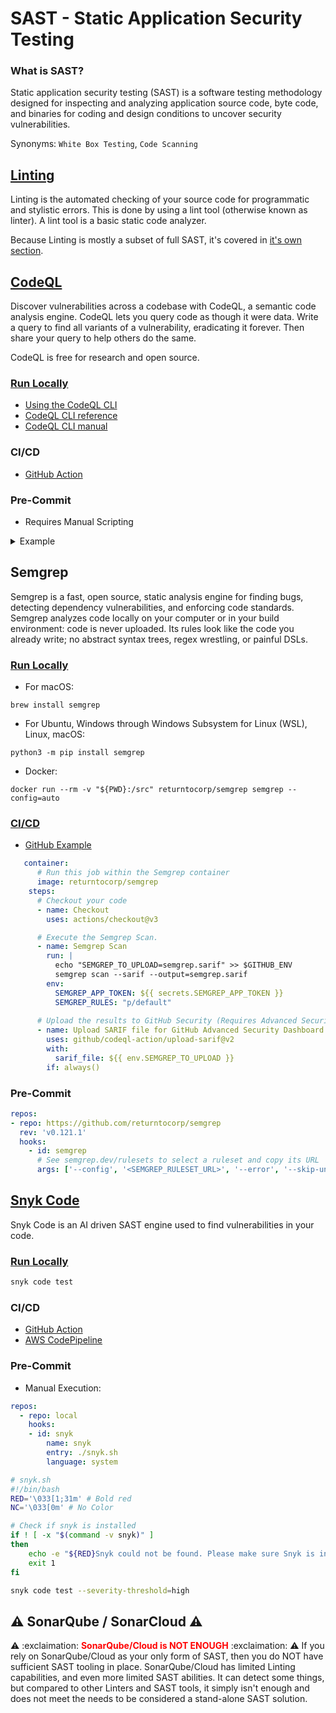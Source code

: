 # SAST - Static Application Security Testing

### What is SAST?
Static application security testing (SAST) is a software testing methodology designed for inspecting and analyzing application source code, byte code, and binaries for coding and design conditions to uncover security vulnerabilities.

Synonyms: `White Box Testing`, `Code Scanning`

## [Linting](./Linting.md)
Linting is the automated checking of your source code for programmatic and stylistic errors. This is done by using a lint tool (otherwise known as linter). A lint tool is a basic static code analyzer.

Because Linting is mostly a subset of full SAST, it's covered in [it's own section](./Linting.md).

## [CodeQL](https://codeql.github.com/)
Discover vulnerabilities across a codebase with CodeQL, a semantic code analysis engine. CodeQL lets you query code as though it were data. Write a query to find all variants of a vulnerability, eradicating it forever. Then share your query to help others do the same.

CodeQL is free for research and open source.
### [Run Locally](https://codeql.github.com/docs/codeql-cli/)
* [Using the CodeQL CLI](https://codeql.github.com/docs/codeql-cli/using-the-codeql-cli/#using-the-codeql-cli)
* [CodeQL CLI reference](https://codeql.github.com/docs/codeql-cli/codeql-cli-reference/#codeql-cli-reference)
* [CodeQL CLI manual](https://codeql.github.com/docs/codeql-cli/manual)

### CI/CD
* [GitHub Action](https://github.com/github/codeql-action)
### Pre-Commit
* Requires Manual Scripting
<details>
  <summary>Example</summary>
    ```yaml
    repos: 
      - repo: local
        hooks:
        - id: codeql
            name: codeql
            entry: ./codql.sh
            language: system
    ```
    ```bash
    #codeql.sh
    #!/bin/bash

    exec 1>&2
    exitVal=0
    while read -r f
    do
      filename="${f##*/}"
      extension="${filename##*.}"
      p="$PWD/$f";
      if [[ -f "$p" ]] && { [ "$extension" == "ql" ] || [ "$extension" == "qll" ]; }
      then
        if ! codeql query format --check-only "$p"
        then
          exitVal=1
        fi
      fi
    done <<<"$(git diff --cached --relative --name-only)"
    exit $exitVal
    ```
</details>


## Semgrep
Semgrep is a fast, open source, static analysis engine for finding bugs, detecting dependency vulnerabilities, and enforcing code standards.
Semgrep analyzes code locally on your computer or in your build environment: code is never uploaded.
Its rules look like the code you already write; no abstract syntax trees, regex wrestling, or painful DSLs.
### [Run Locally](https://semgrep.dev/docs/getting-started/#running-semgrep-locally)
* For macOS:
```
brew install semgrep
```

* For Ubuntu, Windows through Windows Subsystem for Linux (WSL), Linux, macOS:
```
python3 -m pip install semgrep
```

* Docker:
```
docker run --rm -v "${PWD}:/src" returntocorp/semgrep semgrep --config=auto
```


### [CI/CD](https://semgrep.dev/docs/semgrep-ci/running-semgrep-ci-with-semgrep-app/#ci-providers-listed-within-semgrep-app-such-as-github-actions-gitlab-cicd-jenkins)
* [GitHub Example](.github/workflows/security_semgrep.yml)
```yaml
   container:
      # Run this job within the Semgrep container
      image: returntocorp/semgrep
    steps:
      # Checkout your code
      - name: Checkout
        uses: actions/checkout@v3

      # Execute the Semgrep Scan.
      - name: Semgrep Scan
        run: |
          echo "SEMGREP_TO_UPLOAD=semgrep.sarif" >> $GITHUB_ENV
          semgrep scan --sarif --output=semgrep.sarif
        env:
          SEMGREP_APP_TOKEN: ${{ secrets.SEMGREP_APP_TOKEN }}
          SEMGREP_RULES: "p/default"
      
      # Upload the results to GitHub Security (Requires Advanced Security Dashboard)
      - name: Upload SARIF file for GitHub Advanced Security Dashboard
        uses: github/codeql-action/upload-sarif@v2
        with:
          sarif_file: ${{ env.SEMGREP_TO_UPLOAD }}
        if: always()
```

### Pre-Commit
```yaml
repos:
- repo: https://github.com/returntocorp/semgrep
  rev: 'v0.121.1'
  hooks:
    - id: semgrep
      # See semgrep.dev/rulesets to select a ruleset and copy its URL
      args: ['--config', '<SEMGREP_RULESET_URL>', '--error', '--skip-unknown-extensions']
```
## [Snyk Code](https://docs.snyk.io/products/snyk-code/introducing-snyk-code)
Snyk Code is an AI driven SAST engine used to find vulnerabilities in your code.

### [Run Locally](https://docs.snyk.io/products/snyk-code/cli-for-snyk-code)
```bash
snyk code test
```
### CI/CD
* [GitHub Action](https://github.com/snyk/actions)
* [AWS CodePipeline](https://docs.snyk.io/integrations/ci-cd-integrations/aws-codepipeline-integration)

### Pre-Commit
* Manual Execution:
```yaml
repos: 
  - repo: local
    hooks:
    - id: snyk
        name: snyk
        entry: ./snyk.sh
        language: system
```
```bash
# snyk.sh
#!/bin/bash
RED='\033[1;31m' # Bold red
NC='\033[0m' # No Color

# Check if snyk is installed
if ! [ -x "$(command -v snyk)" ]
then
    echo -e "${RED}Snyk could not be found. Please make sure Snyk is installed properly.\nDocumentation can be found here: https://support.snyk.io/hc/en-us/articles/360003812538-Install-the-Snyk-CLI${NC}"
    exit 1
fi

snyk code test --severity-threshold=high
```

## :warning: SonarQube / SonarCloud :warning:
:warning: :exclaimation: <span style="color:red"> **SonarQube/Cloud is NOT ENOUGH** </span> :exclaimation: :warning:
If you rely on SonarQube/Cloud as your only form of SAST, then you do NOT have sufficient SAST tooling in place. SonarQube/Cloud has limited Linting capabilities, and even more limited SAST abilities. It can detect some things, but compared to other Linters and SAST tools, it simply isn't enough and does not meet the needs to be considered a stand-alone SAST solution.
